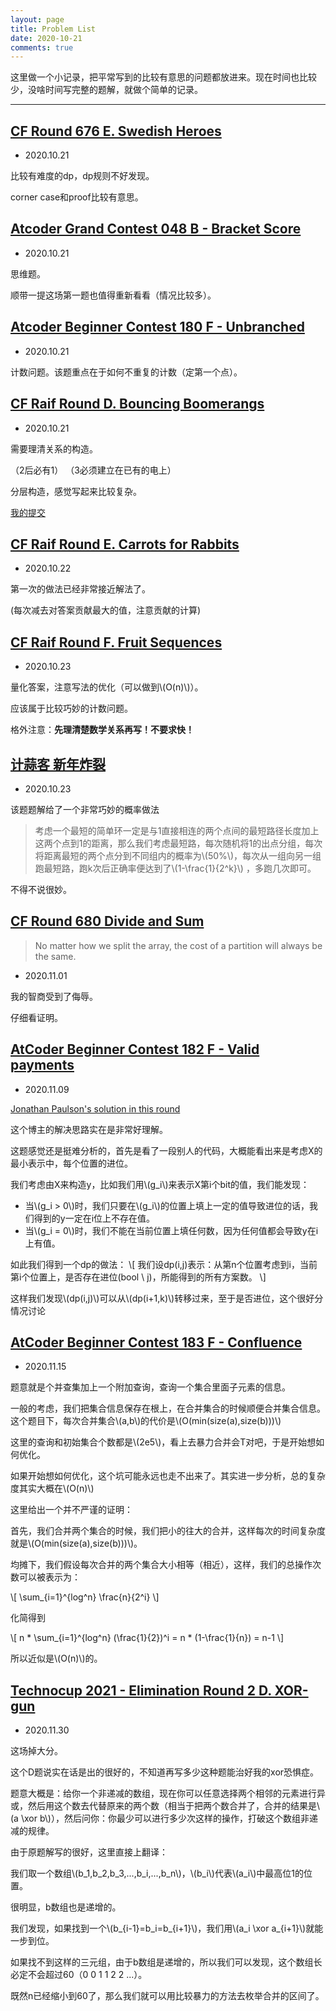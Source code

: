 ```yaml
---
layout: page
title: Problem List
date: 2020-10-21
comments: true
---
```




这里做一个小记录，把平常写到的比较有意思的问题都放进来。现在时间也比较少，没啥时间写完整的题解，就做个简单的记录。

---

## [CF Round 676 E. Swedish Heroes](https://codeforces.com/contest/1421/problem/E)

- 2020.10.21

比较有难度的dp，dp规则不好发现。

corner case和proof比较有意思。

## [Atcoder Grand Contest 048 B - Bracket Score](https://atcoder.jp/contests/agc048/tasks/agc048_b)

- 2020.10.21

思维题。

顺带一提这场第一题也值得重新看看（情况比较多）。

## [Atcoder Beginner Contest 180 F - Unbranched](https://atcoder.jp/contests/abc180/tasks/abc180_f)

- 2020.10.21

计数问题。该题重点在于如何不重复的计数（定第一个点）。

## [CF Raif Round D. Bouncing Boomerangs](https://codeforces.com/contest/1428/problem/D)

- 2020.10.21

需要理清关系的构造。

（2后必有1）
（3必须建立在已有的电上）

分层构造，感觉写起来比较复杂。

[我的提交](https://codeforces.com/contest/1428/submission/96224830)

## [CF Raif Round E. Carrots for Rabbits](https://codeforces.com/contest/1428/problem/E)

- 2020.10.22

第一次的做法已经非常接近解法了。

(每次减去对答案贡献最大的值，注意贡献的计算)

## [CF Raif Round F. Fruit Sequences](https://codeforces.com/contest/1428/problem/F)

- 2020.10.23

量化答案，注意写法的优化（可以做到\\(O(n)\\)）。

应该属于比较巧妙的计数问题。

格外注意：**先理清楚数学关系再写！不要求快！**

## [计蒜客 新年炸裂](https://nanti.jisuanke.com/t/T3253)

- 2020.10.23

该题题解给了一个非常巧妙的概率做法

> 考虑一个最短的简单环一定是与1直接相连的两个点间的最短路径长度加上这两个点到1的距离，那么我们考虑最短路，每次随机将1的出点分组，每次将距离最短的两个点分到不同组内的概率为\\(50\%\\)，每次从一组向另一组跑最短路，跑k次后正确率便达到了\\(1-\frac{1}{2^k}\\) ，多跑几次即可。

不得不说很妙。


## [CF Round 680 Divide and Sum](http://codeforces.com/contest/1445/problem/D)

> No matter how we split the array, the cost of a partition will always be the same.

- 2020.11.01

我的智商受到了侮辱。

仔细看证明。

## [AtCoder Beginner Contest 182 F - Valid payments](https://atcoder.jp/contests/abc182/tasks/abc182_f)

- 2020.11.09

[Jonathan Paulson's solution in this round](https://www.youtube.com/watch?reload=9&v=VsUvBvgeb9Y&feature=youtu.be)

这个博主的解决思路实在是非常好理解。

这题感觉还是挺难分析的，首先是看了一段别人的代码，大概能看出来是考虑X的最小表示中，每个位置的进位。

我们考虑由X来构造y，比如我们用\\(g_i\\)来表示X第i个bit的值，我们能发现：

- 当\\(g_i > 0\\)时，我们只要在\\(g_i\\)的位置上填上一定的值导致进位的话，我们得到的y一定在i位上不存在值。
- 当\\(g_i = 0\\)时，我们不能在当前位置上填任何数，因为任何值都会导致y在i上有值。

如此我们得到一个dp的做法：
\\[
    我们设dp(i,j)表示：从第n个位置考虑到i，当前第i个位置上，是否存在进位(bool \ j)，所能得到的所有方案数。
\\]

这样我们发现\\(dp(i,j)\\)可以从\\(dp(i+1,k)\\)转移过来，至于是否进位，这个很好分情况讨论

## [AtCoder Beginner Contest 183 F - Confluence](https://atcoder.jp/contests/abc183/tasks/abc183_f)

- 2020.11.15

题意就是个并查集加上一个附加查询，查询一个集合里面子元素的信息。

一般的考虑，我们把集合信息保存在根上，在合并集合的时候顺便合并集合信息。这个题目下，每次合并集合\\(a,b\\)的代价是\\(O(min(size(a),size(b)))\\)

这里的查询和初始集合个数都是\\(2e5\\)，看上去暴力合并会T对吧，于是开始想如何优化。

如果开始想如何优化，这个坑可能永远也走不出来了。其实进一步分析，总的复杂度其实大概在\\(O(n)\\)

这里给出一个并不严谨的证明：

首先，我们合并两个集合的时候，我们把小的往大的合并，这样每次的时间复杂度就是\\(O(min(size(a),size(b)))\\)。

均摊下，我们假设每次合并的两个集合大小相等（相近），这样，我们的总操作次数可以被表示为：

\\[
    \sum_{i=1}^{log^n}  \frac{n}{2^i}
\\]

化简得到

\\[
    n * \sum_{i=1}^{log^n} (\frac{1}{2})^i = n * (1-\frac{1}{n}) = n-1
\\]

所以近似是\\(O(n)\\)的。

## [Technocup 2021 - Elimination Round 2 D. XOR-gun](http://codeforces.com/contest/1415/problem/D)

- 2020.11.30

这场掉大分。

这个D题说实在话是出的很好的，不知道再写多少这种题能治好我的xor恐惧症。

题意大概是：给你一个非递减的数组，现在你可以任意选择两个相邻的元素进行异或，然后用这个数去代替原来的两个数（相当于把两个数合并了，合并的结果是\\(a \xor b\\)），然后问你：你最少可以进行多少次这样的操作，打破这个数组非递减的规律。

由于原题解写的很好，这里直接上翻译：

我们取一个数组\\(b_1,b_2,b_3,...,b_i,...,b_n\\)，\\(b_i\\)代表\\(a_i\\)中最高位1的位置。

很明显，b数组也是递增的。

我们发现，如果找到一个\\(b_{i-1}=b_i=b_{i+1}\\)，我们用\\(a_i \xor a_{i+1}\\)就能一步到位。

如果找不到这样的三元组，由于b数组是递增的，所以我们可以发现，这个数组长必定不会超过60（0 0 1 1 2 2 ...）。

既然n已经缩小到60了，那么我们就可以用比较暴力的方法去枚举合并的区间了。
